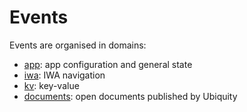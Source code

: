 # Events

Events are organised in domains:

- [app](app.md): app configuration and general state
- [iwa](iwa.md): IWA navigation
- [kv](kv.md): key-value
- [documents](documents.md): open documents published by Ubiquity
